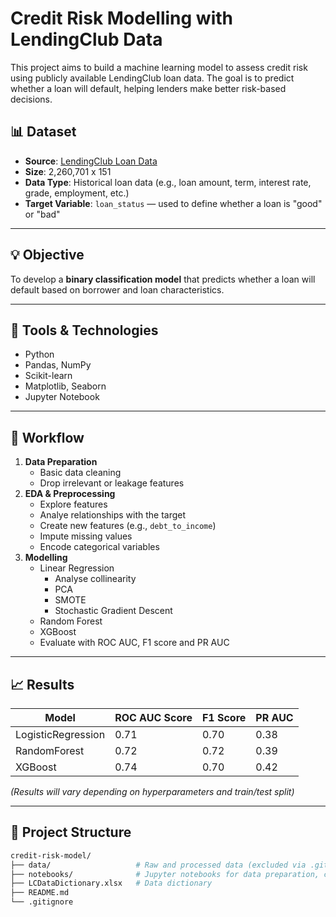 # Credit Risk Modelling with LendingClub Data

This project aims to build a machine learning model to assess credit risk using publicly available LendingClub loan data. The goal is to predict whether a loan will default, helping lenders make better risk-based decisions.

## 📊 Dataset

- **Source**: [LendingClub Loan Data](https://www.kaggle.com/datasets/wordsforthewise/lending-club/data)
- **Size**: 2,260,701 x 151
- **Data Type**: Historical loan data (e.g., loan amount, term, interest rate, grade, employment, etc.)
- **Target Variable**: `loan_status` — used to define whether a loan is "good" or "bad"

---

## 💡 Objective

To develop a **binary classification model** that predicts whether a loan will default based on borrower and loan characteristics.

---

## 🧰 Tools & Technologies

- Python
- Pandas, NumPy
- Scikit-learn
- Matplotlib, Seaborn
- Jupyter Notebook

---

## 🧪 Workflow

1. **Data Preparation**
   - Basic data cleaning
   - Drop irrelevant or leakage features
2. **EDA & Preprocessing**
   - Explore features
   - Analye relationships with the target
   - Create new features (e.g., `debt_to_income`)
   - Impute missing values
   - Encode categorical variables
3. **Modelling**
   - Linear Regression
      - Analyse collinearity
      - PCA
      - SMOTE
      - Stochastic Gradient Descent
   - Random Forest
   - XGBoost
   - Evaluate with ROC AUC, F1 score and PR AUC
---

## 📈 Results

| Model              | ROC AUC Score | F1 Score | PR AUC |
|--------------------|---------------|----------|--------|
| LogisticRegression | 0.71          | 0.70     | 0.38   |
| RandomForest       | 0.72          | 0.72     | 0.39   |
| XGBoost            | 0.74          | 0.70     | 0.42   |

*(Results will vary depending on hyperparameters and train/test split)*

---

## 📂 Project Structure

```bash
credit-risk-model/
├── data/                   # Raw and processed data (excluded via .gitignore)
├── notebooks/              # Jupyter notebooks for data preparation, cleaning & EDA, and modelling
├── LCDataDictionary.xlsx   # Data dictionary
├── README.md
└── .gitignore